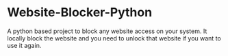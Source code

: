 # Website-Blocker-Python
A python based project to block any website access on your system. It locally block  the website and you need to unlock that website if you want to use it again.
